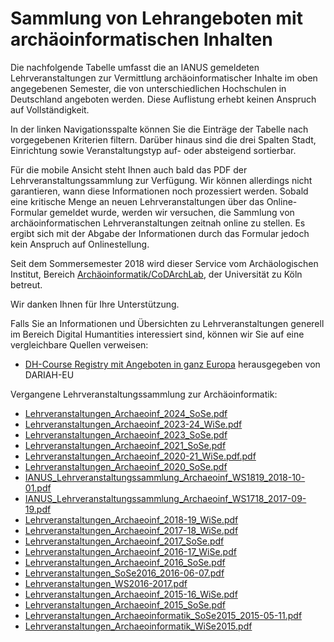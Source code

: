 [comment]: <> (ACHTUNG- Dieses file wird nicht mit übertragen sondern lehrveranstaltungen.vue muss im haupt repo aktualisiert werden. das gleiche gilt für lehrveranstaltungen/start.md)
# Sammlung von Lehrangeboten mit archäoinformatischen Inhalten

Die nachfolgende Tabelle umfasst die an IANUS gemeldeten Lehrveranstaltungen zur Vermittlung archäoinformatischer Inhalte im oben angegebenen Semester, die von unterschiedlichen Hochschulen in Deutschland angeboten werden. Diese Auflistung erhebt keinen Anspruch auf Vollständigkeit.

In der linken Navigationsspalte können Sie die Einträge der Tabelle nach vorgegebenen Kriterien filtern. Darüber hinaus sind die drei Spalten Stadt, Einrichtung sowie Veranstaltungstyp auf- oder absteigend sortierbar.

Für die mobile Ansicht steht Ihnen auch bald das PDF der Lehrveranstaltungssammlung zur Verfügung. Wir können allerdings nicht garantieren, wann diese Informationen noch prozessiert werden. Sobald eine kritische Menge an neuen Lehrveranstaltungen über das Online-Formular gemeldet wurde, werden wir versuchen, die Sammlung von archäoinformatischen Lehrveranstaltungen zeitnah online zu stellen. Es ergibt sich mit der Abgabe der Informationen durch das Formular jedoch kein Anspruch auf Onlinestellung.

Seit dem Sommersemester 2018 wird dieser Service vom Archäologischen Institut, Bereich [Archäoinformatik/CoDArchLab](https://archaeologie.phil-fak.uni-koeln.de/institut/fachgebiete/archaeoinformatik), der Universität zu Köln betreut.

Wir danken Ihnen für Ihre Unterstützung.

Falls Sie an Informationen und Übersichten zu Lehrveranstaltungen generell im Bereich Digital Humantities interessiert sind, können wir Sie auf eine vergleichbare Quellen verweisen:

- [DH-Course Registry mit Angeboten in ganz Europa](https://dh-registry.de.dariah.eu/) herausgegeben von DARIAH-EU

Vergangene Lehrveranstaltungssammlung zur Archäoinformatik:
- [Lehrveranstaltungen_Archaeoinf_2024_SoSe.pdf](https://github.com/dainst/ianus-web-content/files/12752831/Lehrveranstaltungen_Archaeoinf_2024_SoSe.pdf)
- [Lehrveranstaltungen_Archaeoinf_2023-24_WiSe.pdf](https://ianus-fdz.de/downloads/Lehrveranstaltungen_Archaeoinf_2023_WiSe.pdf)
- [Lehrveranstaltungen_Archaeoinf_2023_SoSe.pdf](https://github.com/dainst/ianus-web-content/files/12752831/Lehrveranstaltungen_Archaeoinf_2023_SoSe.pdf)
- [Lehrveranstaltungen_Archaeoinf_2021_SoSe.pdf](https://github.com/dainst/ianus-web-content/files/11040784/Lehrveranstaltungen_Archaeoinf_2021_SoSe.pdf)
- [Lehrveranstaltungen_Archaeoinf_2020-21_WiSe.pdf.pdf](https://github.com/dainst/ianus-web-content/files/11040783/Lehrveranstaltungen_Archaeoinf_2020-21_WiSe.pdf.pdf)
- [Lehrveranstaltungen_Archaeoinf_2020_SoSe.pdf](https://github.com/dainst/ianus-web-content/files/11040782/Lehrveranstaltungen_Archaeoinf_2020_SoSe.pdf)
- [IANUS_Lehrveranstaltungssammlung_Archaeoinf_WS1819_2018-10-01.pdf](https://github.com/dainst/ianus-web-content/files/11040774/IANUS_Lehrveranstaltungssammlung_Archaeoinf_WS1819_2018-10-01.pdf)
- [IANUS_Lehrveranstaltungssammlung_Archaeoinf_WS1718_2017-09-19.pdf](https://github.com/dainst/ianus-web-content/files/11040773/IANUS_Lehrveranstaltungssammlung_Archaeoinf_WS1718_2017-09-19.pdf)
- [Lehrveranstaltungen_Archaeoinf_2018-19_WiSe.pdf](https://github.com/dainst/ianus-web-content/files/11040781/Lehrveranstaltungen_Archaeoinf_2018-19_WiSe.pdf)
- [Lehrveranstaltungen_Archaeoinf_2017-18_WiSe.pdf](https://github.com/dainst/ianus-web-content/files/11040780/Lehrveranstaltungen_Archaeoinf_2017-18_WiSe.pdf)
- [Lehrveranstaltungen_Archaeoinf_2017_SoSe.pdf](https://github.com/dainst/ianus-web-content/files/11040779/Lehrveranstaltungen_Archaeoinf_2017_SoSe.pdf)
- [Lehrveranstaltungen_Archaeoinf_2016-17_WiSe.pdf](https://github.com/dainst/ianus-web-content/files/11040778/Lehrveranstaltungen_Archaeoinf_2016-17_WiSe.pdf)
- [Lehrveranstaltungen_Archaeoinf_2016_SoSe.pdf](https://github.com/dainst/ianus-web-content/files/11040777/Lehrveranstaltungen_Archaeoinf_2016_SoSe.pdf)
- [Lehrveranstaltungen_SoSe2016_2016-06-07.pdf](https://github.com/dainst/ianus-web-content/files/11040788/Lehrveranstaltungen_SoSe2016_2016-06-07.pdf)
- [Lehrveranstaltungen_WS2016-2017.pdf](https://github.com/dainst/ianus-web-content/files/11040789/Lehrveranstaltungen_WS2016-2017.pdf)
- [Lehrveranstaltungen_Archaeoinf_2015-16_WiSe.pdf](https://github.com/dainst/ianus-web-content/files/11040776/Lehrveranstaltungen_Archaeoinf_2015-16_WiSe.pdf)
- [Lehrveranstaltungen_Archaeoinf_2015_SoSe.pdf](https://github.com/dainst/ianus-web-content/files/11040775/Lehrveranstaltungen_Archaeoinf_2015_SoSe.pdf)
- [Lehrveranstaltungen_Archaeoinformatik_SoSe2015_2015-05-11.pdf](https://github.com/dainst/ianus-web-content/files/11040785/Lehrveranstaltungen_Archaeoinformatik_SoSe2015_2015-05-11.pdf)
- [Lehrveranstaltungen_Archaeoinformatik_WiSe2015.pdf](https://github.com/dainst/ianus-web-content/files/11040787/Lehrveranstaltungen_Archaeoinformatik_WiSe2015.pdf)

